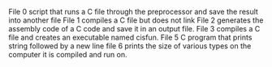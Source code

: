 File 0 script that runs a C file through the preprocessor and save the result into another file
File 1 compiles a C file but does not link
File 2  generates the assembly code of a C code and save it in an output file.
File 3 compiles a C file and creates an executable named cisfun.
File 5 C program that prints string followed by a new line
file 6 prints the size of various types on the computer it is compiled and run on.
